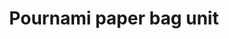 ---
title: "Pournami paper bag unit"
url: /thiruvananthapuram/pournami-paper-bag-unit/
shop: shop
---